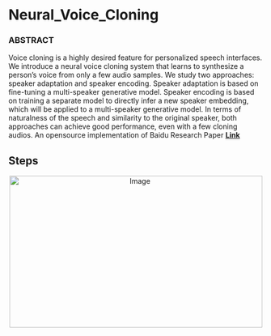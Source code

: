 # Neural_Voice_Cloning
### ABSTRACT
Voice cloning is a highly desired feature for personalized speech interfaces. We
introduce a neural voice cloning system that learns to synthesize a person’s voice
from only a few audio samples. We study two approaches: speaker adaptation
and speaker encoding. Speaker adaptation is based on fine-tuning a multi-speaker
generative model. Speaker encoding is based on training a separate model to
directly infer a new speaker embedding, which will be applied to a multi-speaker
generative model. In terms of naturalness of the speech and similarity to the original
speaker, both approaches can achieve good performance, even with a few cloning
audios. An opensource implementation of Baidu Research Paper **[Link](https://arxiv.org/pdf/1802.06006.pdf)**

## Steps
<p align="center">
    <img src="Img/Workflow.png" alt="Image" width="500" height="300"/>
</p>
